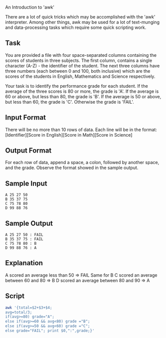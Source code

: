 An Introduction to 'awk'

There are a lot of quick tricks which may be accomplished with the 'awk' interpreter. Among other things, awk may be used for a lot of text-munging and data-processing tasks which require some quick scripting work.

## Task
You are provided a file with four space-separated columns containing the scores of students in three subjects. The first column, contains a single character (A-Z) - the identifier of the student. The next three columns have three numbers (each between 0 and 100, both inclusive) which are the scores of the students in English, Mathematics and Science respectively.

Your task is to identify the performance grade for each student. If the average of the three scores is 80 or more, the grade is 'A'. If the average is 60 or above, but less than 80, the grade is 'B'. If the average is 50 or above, but less than 60, the grade is 'C'. Otherwise the grade is 'FAIL'.

## Input Format

There will be no more than 10 rows of data.
Each line will be in the format:
[Identifier][Score in English][Score in Math][Score in Science]

## Output Format

For each row of data, append a space, a colon, followed by another space, and the grade. Observe the format showed in the sample output.

## Sample Input

    A 25 27 50
    B 35 37 75
    C 75 78 80
    D 99 88 76
## Sample Output

    A 25 27 50 : FAIL
    B 35 37 75 : FAIL
    C 75 78 80 : B
    D 99 88 76 : A
## Explanation

A scored an average less than 50 => FAIL Same for B C scored an average between 60 and 80 => B
D scored an average between 80 and 90 => A

## Script

```bash
awk '{total=$2+$3+$4;
avg=total/3;
if(avg>=80) grade="A";
else if(avg>=60 && avg<80) grade ="B";
else if(avg>=50 && avg<60) grade ="C";
else grade="FAIL"; print $0,":",grade;}'
```
